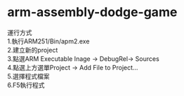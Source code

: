 # arm-assembly-dodge-game
運行方式  
1.執行ARM251/Bin/apm2.exe  
2.建立新的project  
3.點選ARM Executable Inage -> DebugRel-> Sources  
4.點選上方選單Project -> Add File to Project...  
5.選擇程式檔案  
6.F5執行程式  

